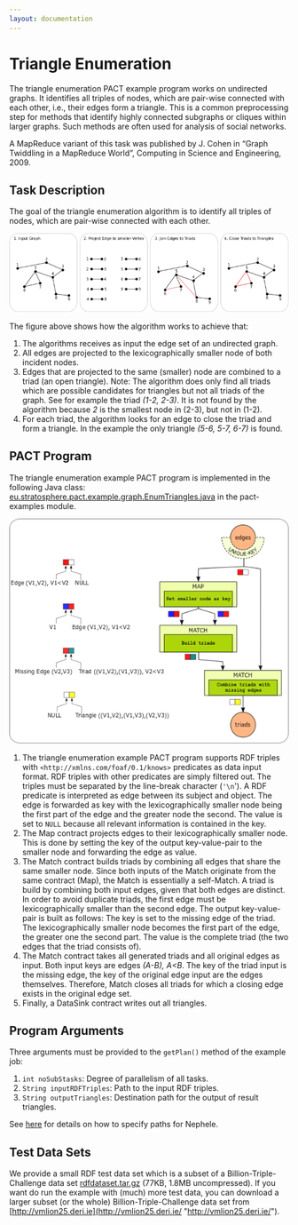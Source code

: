 ```yaml
---
layout: documentation
---
```

Triangle Enumeration
====================

The triangle enumeration PACT example program works on undirected
graphs. It identifies all triples of nodes, which are pair-wise
connected with each other, i.e., their edges form a triangle. This is a
common preprocessing step for methods that identify highly connected
subgraphs or cliques within larger graphs. Such methods are often used
for analysis of social networks.   

A MapReduce variant of this task was published by J. Cohen in “Graph
Twiddling in a MapReduce World”, Computing in Science and Engineering,
2009.

Task Description
----------------

The goal of the triangle enumeration algorithm is to identify all
triples of nodes, which are pair-wise connected with each other.   

[![](media/wiki/triangleenum_taskdescription.png)](media/wiki/triangleenum_taskdescription.png "triangleenum_taskdescription.png")

The figure above shows how the algorithm works to achieve that:

1.  The algorithms receives as input the edge set of an undirected
    graph.
2.  All edges are projected to the lexicographically smaller node of
    both incident nodes.
3.  Edges that are projected to the same (smaller) node are combined to
    a triad (an open triangle). Note: The algorithm does only find all
    triads which are possible candidates for triangles but not all
    triads of the graph. See for example the triad *(1-2, 2-3)*. It is
    not found by the algorithm because *2* is the smallest node in
    (2-3), but not in (1-2).
4.  For each triad, the algorithm looks for an edge to close the triad
    and form a triangle. In the example the only triangle *(5-6, 5-7,
    6-7)* is found.

PACT Program
------------

The triangle enumeration example PACT program is implemented in the
following Java class:
[eu.stratosphere.pact.example.graph.EnumTriangles.java](https://github.com/stratosphere/stratosphere/blob/master/pact/pact-examples/src/main/java/eu/stratosphere/pact/example/graph/EnumTriangles.java "https://github.com/stratosphere/stratosphere/blob/master/pact/pact-examples/src/main/java/eu/stratosphere/pact/example/graph/EnumTriangles.java")
in the pact-examples module.

[![](media/wiki/triangleenum_pactprogram.png)](media/wiki/triangleenum_pactprogram.png "triangleenum_pactprogram.png")

1.  The triangle enumeration example PACT program supports RDF triples
    with `<http://xmlns.com/foaf/0.1/knows>` predicates as data input
    format. RDF triples with other predicates are simply filtered out.
    The triples must be separated by the line-break character (`'\n`').
    A RDF predicate is interpreted as edge between its subject and
    object. The edge is forwarded as key with the lexicographically
    smaller node being the first part of the edge and the greater node
    the second. The value is set to `NULL` because all relevant
    information is contained in the key.
2.  The Map contract projects edges to their lexicographically smaller
    node. This is done by setting the key of the output key-value-pair
    to the smaller node and forwarding the edge as value.
3.  The Match contract builds triads by combining all edges that share
    the same smaller node. Since both inputs of the Match originate from
    the same contract (Map), the Match is essentially a self-Match. A
    triad is build by combining both input edges, given that both edges
    are distinct. In order to avoid duplicate triads, the first edge
    must be lexicographically smaller than the second edge. The output
    key-value-pair is built as follows: The key is set to the missing
    edge of the triad. The lexicographically smaller node becomes the
    first part of the edge, the greater one the second part. The value
    is the complete triad (the two edges that the triad consists of).
4.  The Match contract takes all generated triads and all original edges
    as input. Both input keys are edges *(A-B), A\<B*. The key of the
    triad input is the missing edge, the key of the original edge input
    are the edges themselves. Therefore, Match closes all triads for
    which a closing edge exists in the original edge set.
5.  Finally, a DataSink contract writes out all triangles.

Program Arguments
-----------------

Three arguments must be provided to the `getPlan()` method of the
example job:

1.  `int noSubStasks`: Degree of parallelism of all tasks.
2.  `String inputRDFTriples`: Path to the input RDF triples.
3.  `String outputTriangles`: Destination path for the output of result
    triangles.

See
[here](executepactprogram.html "executepactprogram")
for details on how to specify paths for Nephele.

Test Data Sets
--------------

We provide a small RDF test data set which is a subset of a
Billion-Triple-Challenge data set
[rdfdataset.tar.gz](media/wiki/rdfdataset.tar.gz "wiki:rdfdataset.tar.gz")
(77KB, 1.8MB uncompressed). If you want do run the example with (much)
more test data, you can download a larger subset (or the whole)
Billion-Triple-Challenge data set from
[http://vmlion25.deri.ie](http://vmlion25.deri.ie/ "http://vmlion25.deri.ie/").
